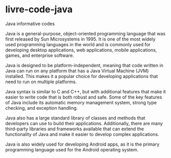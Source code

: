 # livre-code-java
Java informative codes

Java is a general-purpose, object-oriented programming language that was first released by Sun Microsystems in 1995. It is one of the most widely used programming languages in the world and is commonly used for developing desktop applications, web applications, mobile applications, games, and enterprise software.

Java is designed to be platform-independent, meaning that code written in Java can run on any platform that has a Java Virtual Machine (JVM) installed. This makes it a popular choice for developing applications that need to run on multiple platforms.

Java syntax is similar to C and C++, but with additional features that make it easier to write code that is both robust and safe. Some of the key features of Java include its automatic memory management system, strong type checking, and exception handling.

Java also has a large standard library of classes and methods that developers can use to build their applications. Additionally, there are many third-party libraries and frameworks available that can extend the functionality of Java and make it easier to develop complex applications.

Java is also widely used for developing Android apps, as it is the primary programming language used for the Android operating system.


